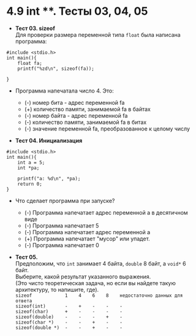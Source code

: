 # 4.9 int **. Тесты 03, 04, 05

* **Тест 03. sizeof**  
Для проверки размера переменной типа `float` была написана программа:  

```// листинг
#include <stdio.h>
int main(){
    float fa;
    printf("%zd\n", sizeof(fa));

}
```

* Программа напечатала число 4. Это:  
  * (-) номер бита - адрес переменной fa
  * (+) количество памяти, занимаемой fa в байтах
  * (-) номер байта - адрес переменной fa
  * (-) количество памяти, занимаемой fa в битах
  * (-) значение переменной fa, преобразованное к целому числу

* **Тест 04. Инициализация**  

```// листинг 2
#include <stdio.h>
int main(){
    int a = 5;
    int *pa;

    printf("a: %d\n", *pa);
    return 0;
}
```

* Что сделает программа при запуске?
  * (-) Программа напечатает адрес переменной a в десятичном виде
  * (-) Программа напечатает 5
  * (-) Программа напечатает адрес переменной a
  * (+) Программа напечатает "мусор" или упадет.
  * (-) Программа напечатает 0

* **Тест 05.**  
Предположим, что `int` занимает 4 байта, `double` 8 байт, а `void*` 6 байт.  
Выберите, какой результат указанного выражения.  
(Это чисто теоретическая задача, но если вы найдете такую архитектуру, то напишите, где).  
`sizeof            1    4    6    8    недостаточно данных для ответа`  
`sizeof(int)       -    +    -    -    -`  
`sizeof(char)      +    -    -    -    -`  
`sizeof(double)    -    -    -    +    -`  
`sizeof(char *)    -    -    +    -    -`  
`sizeof(double *)  -    -    +    -    -`  
